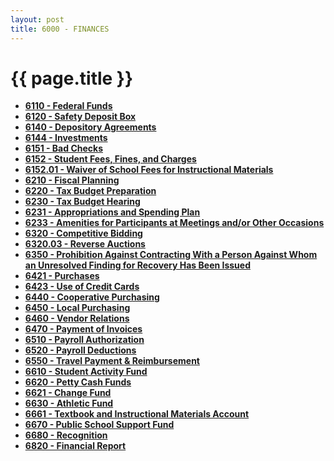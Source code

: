 ```yaml
---
layout: post
title: 6000 - FINANCES
---
```


{{ page.title }}
================

-   **[6110 - Federal Funds](po6110.md)**
-   **[6120 - Safety Deposit Box](po6120.md)**
-   **[6140 - Depository Agreements](po6140.md)**
-   **[6144 - Investments](po6144.md)**
-   **[6151 - Bad Checks](po6151.md)**
-   **[6152 - Student Fees, Fines, and Charges](po6152.md)**
-   **[6152.01 - Waiver of School Fees for Instructional
    Materials](po6152.01.md)**
-   **[6210 - Fiscal Planning](po6210.md)**
-   **[6220 - Tax Budget Preparation](po6220.md)**
-   **[6230 - Tax Budget Hearing](po6230.md)**
-   **[6231 - Appropriations and Spending Plan](po6231.md)**
-   **[6233 - Amenities for Participants at Meetings and/or Other
    Occasions](po6233.md)**
-   **[6320 - Competitive Bidding](po6320.md)**
-   **[6320.03 - Reverse Auctions](po6320.03.md)**
-   **[6350 - Prohibition Against Contracting With a Person Against Whom
    an Unresolved Finding for Recovery Has Been Issued](po6350.md)**
-   **[6421 - Purchases](po6421.md)**
-   **[6423 - Use of Credit Cards](po6423.md)**
-   **[6440 - Cooperative Purchasing](po6440.md)**
-   **[6450 - Local Purchasing](po6450.md)**
-   **[6460 - Vendor Relations](po6460.md)**
-   **[6470 - Payment of Invoices](po6470.md)**
-   **[6510 - Payroll Authorization](po6510.md)**
-   **[6520 - Payroll Deductions](po6520.md)**
-   **[6550 - Travel Payment & Reimbursement](po6550.md)**
-   **[6610 - Student Activity Fund](po6610.md)**
-   **[6620 - Petty Cash Funds](po6620.md)**
-   **[6621 - Change Fund](po6621.md)**
-   **[6630 - Athletic Fund](po6630.md)**
-   **[6661 - Textbook and Instructional Materials
    Account](po6661.md)**
-   **[6670 - Public School Support Fund](po6670.md)**
-   **[6680 - Recognition](po6680.md)**
-   **[6820 - Financial Report](po6820.md)**

